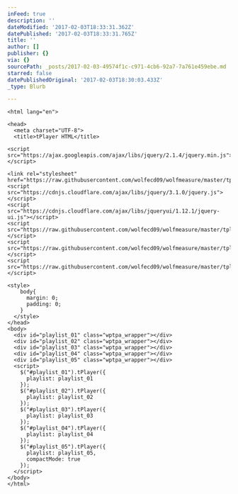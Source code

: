 ```yaml
---
inFeed: true
description: ''
dateModified: '2017-02-03T18:33:31.362Z'
datePublished: '2017-02-03T18:33:31.765Z'
title: ''
author: []
publisher: {}
via: {}
sourcePath: _posts/2017-02-03-49574f1c-c971-4cb6-92a7-7a761e459ebe.md
starred: false
datePublishedOriginal: '2017-02-03T18:30:03.433Z'
_type: Blurb

---
```

<!DOCTYPE html>
    <html lang="en">
    
    <head>
      <meta charset="UTF-8">
      <title>tPlayer HTML</title>
    
    <script src="https://ajax.googleapis.com/ajax/libs/jquery/2.1.4/jquery.min.js"></script>
      
    <link rel="stylesheet" href="https://raw.githubusercontent.com/wolfecd09/wolfmeasure/master/tplayer/css/wptpa_style.css">
    <script src="https://cdnjs.cloudflare.com/ajax/libs/jquery/3.1.0/jquery.js"></script>
    <script src="https://cdnjs.cloudflare.com/ajax/libs/jqueryui/1.12.1/jquery-ui.js"></script>
    <script src="https://raw.githubusercontent.com/wolfecd09/wolfmeasure/master/tplayer/js/snap.svg.js"></script>
    <script src="https://raw.githubusercontent.com/wolfecd09/wolfmeasure/master/tplayer/js/wptpa_script.js"></script>
    <script src="https://raw.githubusercontent.com/wolfecd09/wolfmeasure/master/tplayer/js/playlists.js"></script>
      
    <style>
        body{
          margin: 0;
          padding: 0;
        }
      </style>
    </head>
    <body>
      <div id="playlist_01" class="wptpa_wrapper"></div>
      <div id="playlist_02" class="wptpa_wrapper"></div>
      <div id="playlist_03" class="wptpa_wrapper"></div>
      <div id="playlist_04" class="wptpa_wrapper"></div>
      <div id="playlist_05" class="wptpa_wrapper"></div>  
      <script>
        $("#playlist_01").tPlayer({
          playlist: playlist_01
        });
        $("#playlist_02").tPlayer({
          playlist: playlist_02
        });
        $("#playlist_03").tPlayer({
          playlist: playlist_03
        });
        $("#playlist_04").tPlayer({
          playlist: playlist_04
        });
        $("#playlist_05").tPlayer({
          playlist: playlist_05,
          compactMode: true
        });
      </script>
    </body>
    </html>